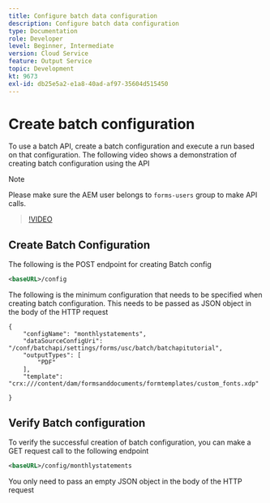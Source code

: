```yaml
---
title: Configure batch data configuration
description: Configure batch data configuration
type: Documentation
role: Developer
level: Beginner, Intermediate
version: Cloud Service
feature: Output Service
topic: Development
kt: 9673
exl-id: db25e5a2-e1a8-40ad-af97-35604d515450
---
```

# Create batch configuration

To use a batch API, create a batch configuration and execute a run based on that configuration. The following video shows a demonstration of creating batch configuration using the API

>[!NOTE]
>Please make sure the AEM user belongs to ```forms-users``` group to make API calls.


>[!VIDEO](https://video.tv.adobe.com/v/340241?quality=12&learn=on)

## Create Batch Configuration

The following is the POST endpoint for creating Batch config

``` xml
<baseURL>/config
```

The following is the minimum configuration that needs to be specified when creating batch configuration. This needs to be passed as JSON object in the body of the HTTP request

```
{
	"configName": "monthlystatements",
	"dataSourceConfigUri": "/conf/batchapi/settings/forms/usc/batch/batchapitutorial",
	"outputTypes": [
		"PDF"
	],
	"template": "crx:///content/dam/formsanddocuments/formtemplates/custom_fonts.xdp"

}

```

## Verify Batch configuration

To verify the successful creation of batch configuration, you can make a GET request call to the following endpoint


``` xml
<baseURL>/config/monthlystatements
```

You only need to pass an empty JSON object in the body of the HTTP request
